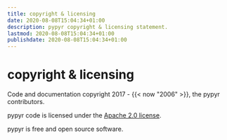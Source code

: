 ```yaml
---
title: copyright & licensing
date: 2020-08-08T15:04:34+01:00
description: pypyr copyright & licensing statement.
lastmod: 2020-08-08T15:04:34+01:00
publishdate: 2020-08-08T15:04:34+01:00
---
```

# copyright & licensing
Code and documentation copyright 2017 - {{< now "2006" >}}, the pypyr contributors.

pypyr code is licensed under the [Apache 2.0 license](https://github.com/pypyr/pypyr/blob/main/LICENSE).

pypyr is free and open source software.